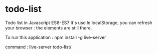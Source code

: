 # todo-list
Todo list in Javascript ES6-ES7
It's use le localStorage, you can refresh your browser : the elements are still there.

To run this application :
npm install -g live-server

command : live-server todo-list/
